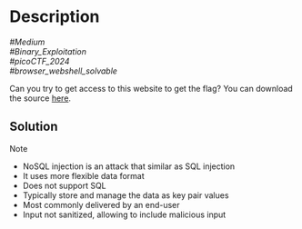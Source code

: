 # Description

_#Medium_<br>
_#Binary_Exploitation_<br>
_#picoCTF_2024_<br>
_#browser_webshell_solvable_<br>

Can you try to get access to this website to get the flag? You can download the source [here](../app.tar.gz).

## Solution

> [!NOTE]
> - NoSQL injection is an attack that similar as SQL injection
> - It uses more flexible data format
> - Does not support SQL
> - Typically store and manage the data as key pair values
> - Most commonly delivered by an end-user
> - Input not sanitized, allowing to include malicious input


    
